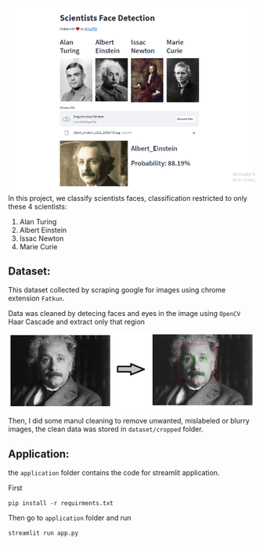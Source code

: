 ![](app_ui.png)
In this project, we classify scientists faces, classification restricted to only these 4 scientists:
1. Alan Turing
2. Albert Einstein
3. Issac Newton
4. Marie Curie

## Dataset:
This dataset collected by scraping google for images using chrome extension `Fatkun`.

Data was cleaned by detecing faces and eyes in the image using `OpenCV` Haar Cascade and extract only that region

![](cleaning_snapshot.png)

Then, I did some manul cleaning to remove unwanted, mislabeled or blurry images, the clean data was stored in `dataset/cropped` folder.

## Application:
the `application` folder contains the code for streamlit application.

First
```
pip install -r requirments.txt
```

Then go to `application` folder and run
```
streamlit run app.py
```